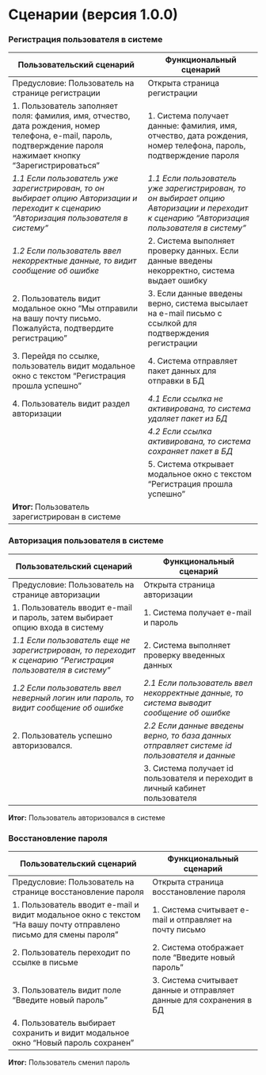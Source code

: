 # Сценарии (версия 1.0.0)

### Регистрация пользователя в системе

|    Пользовательский сценарий                    |    Функциональный сценарий    |
|-------------------------------------------------|-------------------------------|
|Предусловие: Пользователь на странице регистрации|Открыта страница регистрации|  
|1. Пользователь заполняет поля: фамилия, имя, отчество, дата рождения, номер телефона, e-mail, пароль, подтверждение пароля нажимает кнопку “Зарегистрироваться”              | 1. Система получает данные: фамилия, имя, отчество, дата рождения, номер телефона, пароль, подтверждение пароля|
| *1.1 Если пользователь уже зарегистрирован, то он выбирает опцию Авторизации и переходит к сценарию “Авторизация пользователя в систему”*| *1.1 Если пользователь уже зарегистрирован, то он выбирает опцию Авторизации и переходит к сценарию “Авторизация пользователя в систему”*| 
|  *1.2 Если пользователь ввел некорректные данные, то видит сообщение об ошибке*|2. Система выполняет проверку данных. Если данные введены некорректно, система выдает ошибку|
|2. Пользователь видит модальное окно “Мы отправили на вашу почту письмо. Пожалуйста, подтвердите регистрацию”|3. Если данные введены верно, система высылает на e-mail письмо с ссылкой для подтверждения регистрации|
|3. Перейдя по ссылке, пользователь видит модальное окно с текстом “Регистрация прошла успешно”|4. Система отправляет пакет данных для отправки в БД|
|4. Пользователь видит раздел авторизации|*4.1 Если ссылка не активирована, то система удаляет пакет из БД*|
| |*4.2 Если ссылка активирована, то система сохраняет пакет в БД*|
| |5. Система открывает модальное окно с текстом “Регистрация прошла успешно”|
|**Итог:** Пользователь зарегистрирован в системе||

### Авторизация пользователя в системе

|    Пользовательский сценарий     |    Функциональный сценарий    |
|----------------------------------|-------------------------------|
|Предусловие: Пользователь на странице авторизации|Открыта страница авторизации|  
|1. Пользователь вводит e-mail и пароль, затем выбирает опцию входа в систему |1. Система получает e-mail и пароль|
|*1.1 Если пользователь еще не зарегистрирован, то переходит к сценарию “Регистрация пользователя в систему”*|2. Система выполняет проверку введенных данных|
|*1.2 Если пользователь ввел неверный логин или пароль, то видит сообщение об ошибке*|*2.1 Если пользователь ввел некорректные данные, то система выводит сообщение об ошибке*|
|2. Пользователь успешно авторизовался.| *2.2 Если данные введены верно, то база данных отправляет системе  id пользователя и данные*|
| |3. Система получает id пользователя и переходит в личный кабинет пользователя|
**Итог:** Пользователь авторизовался в системе

### Восстановление пароля

|    Пользовательский сценарий     |    Функциональный сценарий    |
|----------------------------------|-------------------------------|
|Предусловие: Пользователь на странице восстановление пароля|Открыта страница восстановление пароля| 
|1. Пользователь вводит e-mail и видит модальное окно с текстом “На вашу почту отправлено письмо для смены пароля”|1. Система считывает e-mail и отправляет на почту письмо|
|2. Пользователь переходит по ссылке в письме|2. Система отображает поле “Введите новый пароль”|
|3. Пользователь видит поле “Введите новый пароль”|3. Система считывает данные и отправляет данные для сохранения в БД|
|4. Пользователь выбирает сохранить и видит модальное окно “Новый пароль сохранен”|
**Итог:** Пользователь сменил пароль
